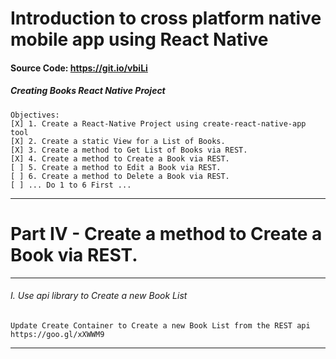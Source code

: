 Introduction to cross platform native mobile app using React Native
===

#### Source Code: https://git.io/vbiLi

##### Creating Books React Native Project

    Objectives:
    [X] 1. Create a React-Native Project using create-react-native-app tool
    [X] 2. Create a static View for a List of Books.
    [X] 3. Create a method to Get List of Books via REST.
    [X] 4. Create a method to Create a Book via REST.
    [ ] 5. Create a method to Edit a Book via REST.
    [ ] 6. Create a method to Delete a Book via REST.
    [ ] ... Do 1 to 6 First ...

---

Part IV - Create a method to Create a Book via REST.
===
---

###### I. Use api library to Create a new Book List

    Update Create Container to Create a new Book List from the REST api
    https://goo.gl/xXWWM9

---
